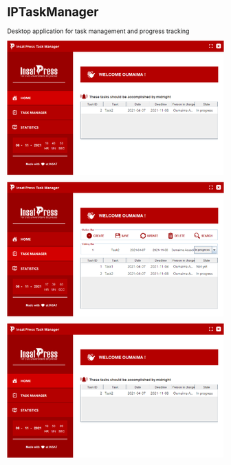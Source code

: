 # IPTaskManager
Desktop application for task management and progress tracking


![](https://github.com/oumaimaaouadi123/IPTaskManager/blob/fc45de8df3f7213c15750aba5372ba06bc574f80/Home%20Interface.png)

![](https://github.com/oumaimaaouadi123/IPTaskManager/blob/fc45de8df3f7213c15750aba5372ba06bc574f80/Task%20Manager%20Interface.png)

![](https://github.com/oumaimaaouadi123/IPTaskManager/blob/fc45de8df3f7213c15750aba5372ba06bc574f80/Stats%20Interface.png)



